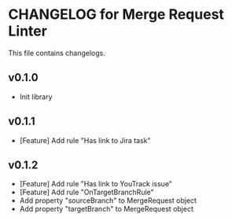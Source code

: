 # CHANGELOG for Merge Request Linter

This file contains changelogs.

v0.1.0
--------------------
* Init library

v0.1.1
--------------------
* [Feature] Add rule "Has link to Jira task"

v0.1.2
--------------------
* [Feature] Add rule "Has link to YouTrack issue"
* [Feature] Add rule "OnTargetBranchRule"
* Add property "sourceBranch" to MergeRequest object
* Add property "targetBranch" to MergeRequest object
